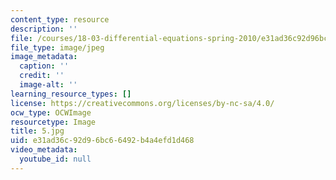 ```yaml
---
content_type: resource
description: ''
file: /courses/18-03-differential-equations-spring-2010/e31ad36c92d96bc66492b4a4efd1d468_5.jpg
file_type: image/jpeg
image_metadata:
  caption: ''
  credit: ''
  image-alt: ''
learning_resource_types: []
license: https://creativecommons.org/licenses/by-nc-sa/4.0/
ocw_type: OCWImage
resourcetype: Image
title: 5.jpg
uid: e31ad36c-92d9-6bc6-6492-b4a4efd1d468
video_metadata:
  youtube_id: null
---
```

